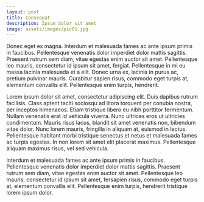 ```yaml
---
layout: post
title: Consequat
description: Ipsum dolor sit amet
image: assets/images/pic01.jpg
---
```


Donec eget ex magna. Interdum et malesuada fames ac ante ipsum primis in faucibus. Pellentesque venenatis dolor imperdiet dolor mattis sagittis. 
Praesent rutrum sem diam, vitae egestas enim auctor sit amet. Pellentesque leo mauris, consectetur id ipsum sit amet, fergiat. 
Pellentesque in mi eu massa lacinia malesuada et a elit. Donec urna ex, lacinia in purus ac, pretium pulvinar mauris. 
Curabitur sapien risus, commodo eget turpis at, elementum convallis elit. Pellentesque enim turpis, hendrerit.

Lorem ipsum dolor sit amet, consectetur adipiscing elit. Duis dapibus rutrum facilisis. 
Class aptent taciti sociosqu ad litora torquent per conubia nostra, per inceptos himenaeos. Etiam tristique libero eu nibh porttitor fermentum. 
Nullam venenatis erat id vehicula viverra. Nunc ultrices eros ut ultricies condimentum. 
Mauris risus lacus, blandit sit amet venenatis non, bibendum vitae dolor. Nunc lorem mauris, fringilla in aliquam at, euismod in lectus. 
Pellentesque habitant morbi tristique senectus et netus et malesuada fames ac turpis egestas. In non lorem sit amet elit placerat maximus. 
Pellentesque aliquam maximus risus, vel sed vehicula.

Interdum et malesuada fames ac ante ipsum primis in faucibus. Pellentesque venenatis dolor imperdiet dolor mattis sagittis. 
Praesent rutrum sem diam, vitae egestas enim auctor sit amet. Pellentesque leo mauris, consectetur id ipsum sit amet, fersapien risus, commodo eget turpis at, elementum convallis elit. 
Pellentesque enim turpis, hendrerit tristique lorem ipsum dolor.
